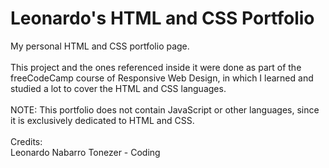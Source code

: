 # Leonardo's HTML and CSS Portfolio
My personal HTML and CSS portfolio page. <br>
<br>
This project and the ones referenced inside it were done as part of the freeCodeCamp course of Responsive Web Design, in which I learned and studied a lot to cover the HTML and CSS languages. <br>
<br>
NOTE: This portfolio does not contain JavaScript or other languages, since it is exclusively dedicated to HTML and CSS. <br>
<br>
Credits: <br>
Leonardo Nabarro Tonezer - Coding
